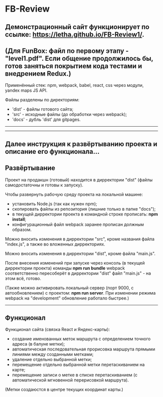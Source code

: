 # FB-Review

  Демонстрационный сайт функционирует по ссылке: https://letha.github.io/FB-Review1/.
  ----
  (Для FunBox: файл по первому этапу - "level1.pdf". Если общение продолжилось бы, готов заняться покрытием кода тестами и внедрением Redux.)
  ----
  Применённый стек: npm, webpack, babel, react, css через модули, yandex maps JS API.
  
  Файлы разделены по директориям:
  - 'dist' - файлы готового сайта;
  - 'src' - исходные файлы (до обработки через webpack);
  - 'docs' - дубль 'dist' для gitpages.
  ----
  ----
  Далее инструкция к развёртыванию проекта и описание его функционала...
  ----
  Развёртывание
  ----
  Проект на продакшн (готовый) находится в дирректории "dist" (файлы самодостаточны и готовы к запуску).

  Чтобы развернуть рабочую среду проекта на локальной машине:
  - установить Node.js (так как нужен npm);
  - скопировать файлы из репозитория (лишние только в папке "docs");
  - в текущей дирректории проекта в командной строке прописать: <b>npm install</b>;
  - конфигурационный файл webpack заранее прописан должным образом.
  
  Можно вносить изменения в дирректории "src", кроме названия файла "index.js", а также во вложенных дирректориях.
  
  Можно вносить изменения в дирректории "dist", кроме файла "main.js".
  
  После внесения изменений при запуске через консоль (в текущей дирректории проекта) команды <b>npm run bundle</b> webpack соответственно пересоберёт в дирректории "dist" файл "main.js" - на этом всё, готово.
  
  (Также можно активировать локальный сервер (порт 9000, с автообновлением) с проектом: <b>npm run server</b>. При изменении режима webpack на "development" обновление работало быстрее.)
  
  ----
  Функционал
  ----
  Функционал сайта (связка React и Яндекс-карты):
  - создание именованных меток маршрута с определением точного адреса (в балуне метки);
  - автоматическая последовательная прорисовка маршрута прямыми линиями между созданными метками;
  - удаление отдельно выбранной метки;
  - перемещение отдельно выбранной метки перетаскиванием на карте;
  - перемещение записи о метке в списке перетаскиванием (с автоматической мгновенной перерисовкой маршрута).
  
  (Метки создаюстся в центре текущих координат карты.)
